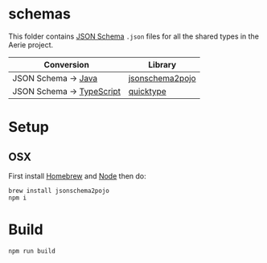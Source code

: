# schemas

This folder contains [JSON Schema](https://json-schema.org/) `.json` files for all the shared types in the Aerie project.

| Conversion | Library |
| ---------- | ------- |
| JSON Schema -> [Java](https://www.oracle.com/java/) | [jsonschema2pojo](http://www.jsonschema2pojo.org/) |
| JSON Schema -> [TypeScript](https://www.typescriptlang.org/) | [quicktype](https://quicktype.io/) |

# Setup

## OSX

First install [Homebrew](https://brew.sh/) and [Node](https://nodejs.org/en/) then do:

```
brew install jsonschema2pojo
npm i
```

# Build

```
npm run build
```
